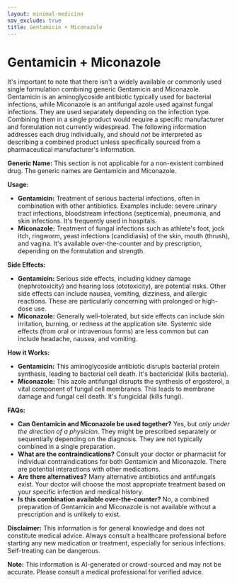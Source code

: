 ```yaml
---
layout: minimal-medicine
nav_exclude: true
title: Gentamicin + Miconazole
---
```


# Gentamicin + Miconazole

It's important to note that there isn't a widely available or commonly used single formulation combining generic Gentamicin and Miconazole.  Gentamicin is an aminoglycoside antibiotic typically used for bacterial infections, while Miconazole is an antifungal azole used against fungal infections. They are used separately depending on the infection type. Combining them in a single product would require a specific manufacturer and formulation not currently widespread.  The following information addresses each drug individually, and should *not* be interpreted as describing a combined product unless specifically sourced from a pharmaceutical manufacturer's information.

**Generic Name:**  This section is not applicable for a non-existent combined drug.  The generic names are Gentamicin and Miconazole.


**Usage:**

* **Gentamicin:**  Treatment of serious bacterial infections, often in combination with other antibiotics.  Examples include:  severe urinary tract infections, bloodstream infections (septicemia), pneumonia, and skin infections.  It's frequently used in hospitals.
* **Miconazole:** Treatment of fungal infections such as athlete's foot, jock itch, ringworm, yeast infections (candidiasis) of the skin, mouth (thrush), and vagina.  It's available over-the-counter and by prescription, depending on the formulation and strength.


**Side Effects:**

* **Gentamicin:**  Serious side effects, including kidney damage (nephrotoxicity) and hearing loss (ototoxicity), are potential risks. Other side effects can include nausea, vomiting, dizziness, and allergic reactions.  These are particularly concerning with prolonged or high-dose use.
* **Miconazole:**  Generally well-tolerated, but side effects can include skin irritation, burning, or redness at the application site.  Systemic side effects (from oral or intravenous forms) are less common but can include headache, nausea, and vomiting.


**How it Works:**

* **Gentamicin:**  This aminoglycoside antibiotic disrupts bacterial protein synthesis, leading to bacterial cell death. It's bactericidal (kills bacteria).
* **Miconazole:** This azole antifungal disrupts the synthesis of ergosterol, a vital component of fungal cell membranes. This leads to membrane damage and fungal cell death. It's fungicidal (kills fungi).


**FAQs:**

* **Can Gentamicin and Miconazole be used together?** Yes, but *only under the direction of a physician*.  They might be prescribed separately or sequentially depending on the diagnosis.  They are not typically combined in a single preparation.
* **What are the contraindications?** Consult your doctor or pharmacist for individual contraindications for both Gentamicin and Miconazole.  There are potential interactions with other medications.
* **Are there alternatives?** Many alternative antibiotics and antifungals exist. Your doctor will choose the most appropriate treatment based on your specific infection and medical history.
* **Is this combination available over-the-counter?** No, a combined preparation of Gentamicin and Miconazole is not available without a prescription and is unlikely to exist.


**Disclaimer:** This information is for general knowledge and does not constitute medical advice.  Always consult a healthcare professional before starting any new medication or treatment, especially for serious infections.  Self-treating can be dangerous.


**Note:** This information is AI-generated or crowd-sourced and may not be accurate. Please consult a medical professional for verified advice.